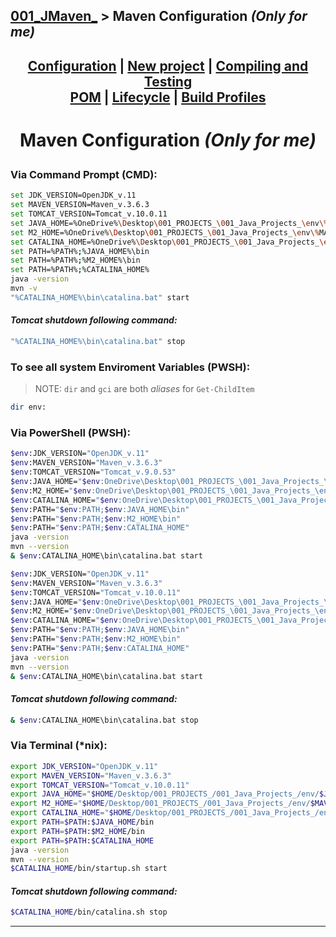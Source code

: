 ## [001_JMaven_][JMaven] > **Maven Configuration** *(Only for me)*

## <p align=center>[Configuration][MavenCfg] | [New project][NewMvnPro] | [Compiling and Testing][ConmpTest]  <br/> [POM][MvnPOM] | [Lifecycle][LifeCycl] | [Build Profiles][BldProf] </p>

<!--
* [001_JMaven_][JMaven]
* [Configuration][MavenCfg]
* [New project][NewMvnPro]
* [Compiling and Testing][ConmpTest]
* [Project Object Model][MvnPOM] *(POM)*
* [Lifecycle][LifeCycl]
* [Build Profiles][BldProf]
-->

[JMaven]: ../../README.md
[MavenCfg]: Maven_Configuration.md
[NewMvnPro]: Maven_NewProject.md
[ConmpTest]: Maven_CompilationAndTesting.md
[MvnPOM]: Maven_POM.md
[LifeCycl]: Maven_Lifecycle.md
[BldProf]: Maven_BuildProfile.md

<!-- ---------------------------------- * Navigation * ---------------------------------- -->

# <p align=center><b>Maven Configuration</b> <i>(Only for me)</i></p>

### Via Command Prompt (CMD):

```bash
set JDK_VERSION=OpenJDK_v.11
set MAVEN_VERSION=Maven_v.3.6.3
set TOMCAT_VERSION=Tomcat_v.10.0.11
set JAVA_HOME=%OneDrive%\Desktop\001_PROJECTS_\001_Java_Projects_\env\%JDK_VERSION%
set M2_HOME=%OneDrive%\Desktop\001_PROJECTS_\001_Java_Projects_\env\%MAVEN_VERSION%
set CATALINA_HOME=%OneDrive%\Desktop\001_PROJECTS_\001_Java_Projects_\env\%TOMCAT_VERSION%
set PATH=%PATH%;%JAVA_HOME%\bin
set PATH=%PATH%;%M2_HOME%\bin
set PATH=%PATH%;%CATALINA_HOME%
java -version
mvn -v
"%CATALINA_HOME%\bin\catalina.bat" start
```

#### *Tomcat shutdown following command:* 

```bash
"%CATALINA_HOME%\bin\catalina.bat" stop
```

### To see all system Enviroment Variables (PWSH):

> NOTE: `dir` and `gci` are both *aliases* for `Get-ChildItem`
```bash
dir env:
```

### Via PowerShell (PWSH):

```bash
$env:JDK_VERSION="OpenJDK_v.11"
$env:MAVEN_VERSION="Maven_v.3.6.3"
$env:TOMCAT_VERSION="Tomcat_v.9.0.53"
$env:JAVA_HOME="$env:OneDrive\Desktop\001_PROJECTS_\001_Java_Projects_\env\$env:JDK_VERSION"
$env:M2_HOME="$env:OneDrive\Desktop\001_PROJECTS_\001_Java_Projects_\env\$env:MAVEN_VERSION"
$env:CATALINA_HOME="$env:OneDrive\Desktop\001_PROJECTS_\001_Java_Projects_\env\$env:TOMCAT_VERSION"
$env:PATH="$env:PATH;$env:JAVA_HOME\bin"
$env:PATH="$env:PATH;$env:M2_HOME\bin"
$env:PATH="$env:PATH;$env:CATALINA_HOME"
java -version
mvn --version
& $env:CATALINA_HOME\bin\catalina.bat start
```

```bash
$env:JDK_VERSION="OpenJDK_v.11"
$env:MAVEN_VERSION="Maven_v.3.6.3"
$env:TOMCAT_VERSION="Tomcat_v.10.0.11"
$env:JAVA_HOME="$env:OneDrive\Desktop\001_PROJECTS_\001_Java_Projects_\env\$env:JDK_VERSION"
$env:M2_HOME="$env:OneDrive\Desktop\001_PROJECTS_\001_Java_Projects_\env\$env:MAVEN_VERSION"
$env:CATALINA_HOME="$env:OneDrive\Desktop\001_PROJECTS_\001_Java_Projects_\env\$env:TOMCAT_VERSION"
$env:PATH="$env:PATH;$env:JAVA_HOME\bin"
$env:PATH="$env:PATH;$env:M2_HOME\bin"
$env:PATH="$env:PATH;$env:CATALINA_HOME"
java -version
mvn --version
& $env:CATALINA_HOME\bin\catalina.bat start
```

#### *Tomcat shutdown following command:* 

```bash
& $env:CATALINA_HOME\bin\catalina.bat stop
```

### Via Terminal (*nix):

```bash
export JDK_VERSION="OpenJDK_v.11"
export MAVEN_VERSION="Maven_v.3.6.3"
export TOMCAT_VERSION="Tomcat_v.10.0.11"
export JAVA_HOME="$HOME/Desktop/001_PROJECTS_/001_Java_Projects_/env/$JDK_VERSION"
export M2_HOME="$HOME/Desktop/001_PROJECTS_/001_Java_Projects_/env/$MAVEN_VERSION"
export CATALINA_HOME="$HOME/Desktop/001_PROJECTS_/001_Java_Projects_/env/$TOMCAT_VERSION"
export PATH=$PATH:$JAVA_HOME/bin
export PATH=$PATH:$M2_HOME/bin
export PATH=$PATH:$CATALINA_HOME
java -version
mvn --version
$CATALINA_HOME/bin/startup.sh start
```

#### *Tomcat shutdown following command:* 

```bash
$CATALINA_HOME/bin/catalina.sh stop
```

---